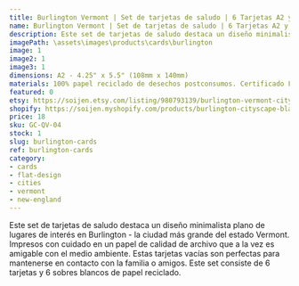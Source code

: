 ```yaml
---
title: Burlington Vermont | Set de tarjetas de saludo | 6 Tarjetas A2 y Sobres
name: Burlington Vermont | Set de tarjetas de saludo | 6 Tarjetas A2 y Sobres
description: Este set de tarjetas de saludo destaca un diseño minimalista plano de lugares de interés en Burlington - la ciudad más grande del estado Vermont. Impresos con cuidado en un papel de calidad de archivo que a la vez es amigable con el medio ambiente.
imagePath: \assets\images\products\cards\burlington
image: 1
image2: 1
image3: 1
dimensions: A2 - 4.25" x 5.5" (108mm x 140mm)
materials: 100% papel reciclado de desechos postconsumos. Certificado FSC.
featured: 0
etsy: https://soijen.etsy.com/listing/980793139/burlington-vermont-cityscape-blank-note?utm_source=Copy&utm_medium=ListingManager&utm_campaign=Share&utm_term=so.lmsm&share_time=1695259168738
shopify: https://soijen.myshopify.com/products/burlington-cityscape-blank-greeting-card-set
price: 18
sku: GC-QV-04
stock: 1
slug: burlington-cards
ref: burlington-cards
category:
- cards
- flat-design
- cities
- vermont
- new-england
---
```

Este set de tarjetas de saludo destaca un diseño minimalista plano de lugares de interés en Burlington - la ciudad más grande del estado Vermont. Impresos con cuidado en un papel de calidad de archivo que a la vez es amigable con el medio ambiente. Estas tarjetas vacías son perfectas para mantenerse en contacto con la familia o amigos. Este set consiste de 6 tarjetas y 6 sobres blancos de papel reciclado.
